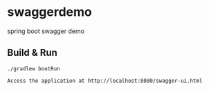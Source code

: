 # swaggerdemo
spring boot swagger demo

## Build & Run
```
./gradlew bootRun
```

```
Access the application at http://localhost:8080/swagger-ui.html
```
